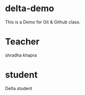 # delta-demo
This is a Demo for Git &amp; Github class.

# Teacher
shradha khapra

# student 
Delta student
